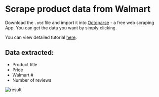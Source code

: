 # Scrape product data from Walmart
Download the `.otd` file and import it into [Octoparse](https://www.octoparse.com/) - a free web scraping App. You can get the data you want by simply clicking.

You can view detailed tutorial [here](https://www.octoparse.com/tutorial-7/scrape-product-data-from-walmart).

## Data extracted:
 * Product title
 * Price
 * Walmart #
 * Number of reviews

![result](https://www.octoparse.com/media/6253/walmart_png_2.png)
